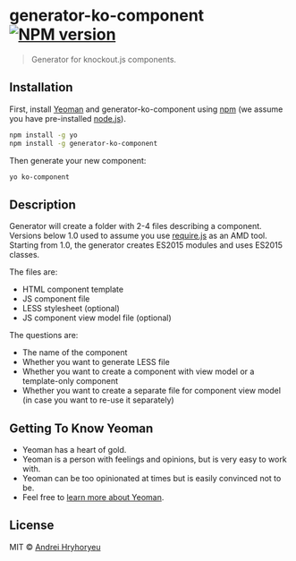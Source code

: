 # generator-ko-component [![NPM version][npm-image]][npm-url]
> Generator for knockout.js components.

## Installation

First, install [Yeoman](http://yeoman.io) and generator-ko-component using [npm](https://www.npmjs.com/) (we assume you have pre-installed [node.js](https://nodejs.org/)).

```bash
npm install -g yo
npm install -g generator-ko-component
```

Then generate your new component:

```bash
yo ko-component
```

## Description

Generator will create a folder with 2-4 files describing a component. Versions below 1.0 used to assume you use [require.js](http://requirejs.org/) as an AMD tool.
Starting from 1.0, the generator creates ES2015 modules and uses ES2015 classes.

The files are:
- HTML component template
- JS component file
- LESS stylesheet (optional)
- JS component view model file (optional)

The questions are:
- The name of the component
- Whether you want to generate LESS file
- Whether you want to create a component with view model or a template-only component
- Whether you want to create a separate file for component view model (in case you want to re-use it separately)

## Getting To Know Yeoman

 * Yeoman has a heart of gold.
 * Yeoman is a person with feelings and opinions, but is very easy to work with.
 * Yeoman can be too opinionated at times but is easily convinced not to be.
 * Feel free to [learn more about Yeoman](http://yeoman.io/).

## License

MIT © [Andrei Hryhoryeu](mailto:a.v.hryhoryeu@gmail.com)


[npm-image]: https://badge.fury.io/js/generator-ko-component.svg
[npm-url]: https://npmjs.org/package/generator-ko-component
